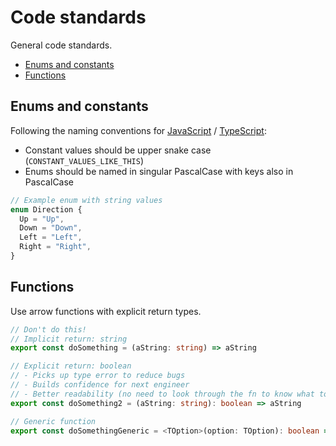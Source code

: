 # Code standards

General code standards.

- [Enums and constants](#enums-and-constants)
- [Functions](#functions)

## Enums and constants

Following the naming conventions for [JavaScript](https://google.github.io/styleguide/javascriptguide.xml?showone=Naming#Naming) / [TypeScript](https://www.typescriptlang.org/docs/handbook/enums.html):

- Constant values should be upper snake case (`CONSTANT_VALUES_LIKE_THIS`)
- Enums should be named in singular PascalCase with keys also in PascalCase

```ts
// Example enum with string values
enum Direction {
  Up = "Up",
  Down = "Down",
  Left = "Left",
  Right = "Right",
}
```

## Functions

Use arrow functions with explicit return types.

```ts
// Don't do this!
// Implicit return: string
export const doSomething = (aString: string) => aString

// Explicit return: boolean
// - Picks up type error to reduce bugs
// - Builds confidence for next engineer
// - Better readability (no need to look through the fn to know what to expect)
export const doSomething2 = (aString: string): boolean => aString

// Generic function
export const doSomethingGeneric = <TOption>(option: TOption): boolean => typeof option === "string"
```
